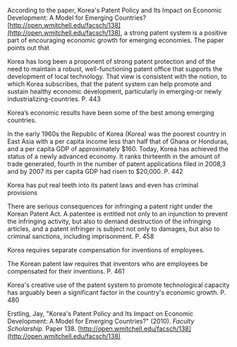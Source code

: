 

According to the paper, Korea's Patent Policy and Its Impact on Economic Development: A Model for Emerging Countries? [http://open.wmitchell.edu/facsch/138](http://open.wmitchell.edu/facsch/138), a strong patent system is a positive part of encouraging economic growth for emerging economies. The paper points out that

  
  

Korea has long been a proponent of strong patent protection and of the need to maintain a robust, well-functioning patent office that supports the development of local technology. That view is consistent with the notion, to which Korea subscribes, that the patent system can help promote and sustain healthy economic development, particularly in emerging-or newly industrializing-countries. P. 443

  
  

Korea’s economic results have been some of the best among emerging countries.

  
  

In the early 1960s the Republic of Korea (Korea) was the poorest country in East Asia with a per capita income less than half that of Ghana or Honduras, and a per capita GDP of approximately $160. Today, Korea has achieved the status of a newly advanced economy. It ranks thirteenth in the amount of trade generated, fourth in the number of patent applications filed in 2008,3 and by 2007 its per capita GDP had risen to $20,000. P. 442

  
  

Korea has put real teeth into its patent laws and even has criminal provisions

  
  

There are serious consequences for infringing a patent right under the Korean Patent Act. A patentee is entitled not only to an injunction to prevent the infringing activity, but also to demand destruction of the infringing articles, and a patent infringer is subject not only to damages, but also to criminal sanctions, including imprisonment. P. 458

  
  

Korea requires separate compensation for inventions of employees.

The Korean patent law requires that inventors who are employees be compensated for their inventions. P. 461

  
  

Korea's creative use of the patent system to promote technological capacity has arguably been a significant factor in the country's economic growth. P. 480

Erstling, Jay, "Korea's Patent Policy and Its Impact on Economic Development: A Model for Emerging Countries?" (2010). _Faculty Scholarship._ Paper 138. [http://open.wmitchell.edu/facsch/138](http://open.wmitchell.edu/facsch/138)